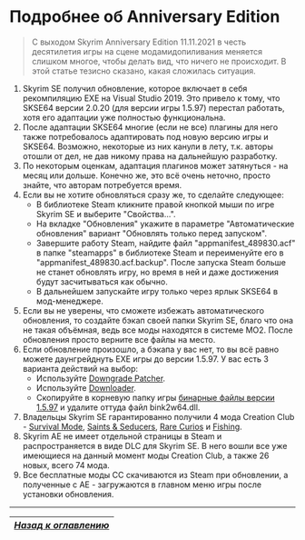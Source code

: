 # Подробнее об Anniversary Edition

> С выходом Skyrim Anniversary Edition 11.11.2021 в честь десятилетия игры на сцене модамидопиливания меняется слишком многое, чтобы делать вид, что ничего не происходит. В этой статье тезисно сказано, какая сложилась ситуация.

1. Skyrim SE получил обновление, которое включает в себя рекомпиляцию EXE на Visual Studio 2019. Это привело к тому, что SKSE64 версии 2.0.20 (для версии игры 1.5.97) перестал работать, хотя его адаптации уже полностью функциональна.
2. После адаптации SKSE64 многие (если не все) плагины для него также потребовалось адаптировать под новую версию игры и SKSE64. Возможно, некоторые из них канули в лету, т.к. авторы отошли от дел, не дав никому права на дальнейшую разработку.
3. По некоторым оценкам, адаптация плагинов может затянуться - на месяц или дольше. Конечно же, это всё очень неточно, просто знайте, что авторам потребуется время.
4. Если вы не хотите обновляться сразу же, то сделайте следующее:
    + В библиотеке Steam кликните правой кнопкой мыши по игре Skyrim SE и выберите "Свойства...".
    + На вкладке "Обновления" укажите в параметре "Автоматические обновления" вариант "Обновлять только перед запуском".
    + Завершите работу Steam, найдите файл "appmanifest_489830.acf" в папке "steamapps" в библиотеке Steam и переименуйте его в "appmanifest_489830.acf.backup". После запуска Steam больше не станет обновлять игру, но время в ней и даже достижения будут засчитываться как обычно.
    + В дальнейшем запускайте игру только через ярлык SKSE64 в мод-менеджере.
5. Если вы не уверены, что сможете избежать автоматического обновления, то создайте бэкап своей папки Skyrim SE, благо что она не такая объёмная, ведь все моды находятся в системе MO2. После обновления просто верните все файлы на место.
6. Если обновление произошло, а бэкапа у вас нет, то вы всё равно можете даунгрейднуть EXE игры до версии 1.5.97. У вас есть 3 варианта действий на выбор:
    + Используйте [Downgrade Patcher](https://www.nexusmods.com/skyrimspecialedition/mods/57618).
    + Используйте [Downloader](https://www.nexusmods.com/skyrimspecialedition/mods/61756).
    + Скопируйте в корневую папку игры [бинарные файлы версии 1.5.97](https://mega.nz/file/rhpixBAL#SyiSp9rFKgTP73oDMf56-SNt6g3EXE15vPvHXioFGe8) и удалите оттуда файл bink2w64.dll.
7. Владельцы Skyrim SE гарантированно получили 4 мода Creation Club - [Survival Mode](https://en.uesp.net/wiki/Skyrim:Survival_Mode), [Saints & Seducers](https://en.uesp.net/wiki/Skyrim:Saints_%26_Seducers), [Rare Curios](https://en.uesp.net/wiki/Skyrim:Rare_Curios) и [Fishing](https://en.uesp.net/wiki/Skyrim:Fishing).
8. Skyrim AE не имеет отдельной страницы в Steam и распространяется в виде DLC для Skyrim SE. В него вошли все уже имеющиеся на данный момент моды Creation Club, а также 26 новых, всего 74 мода.
9. Все бесплатные моды CC скачиваются из Steam при обновлении, а полученные с AE - загружаются в главном меню игры после установки обновления.

------

|[*Назад к оглавлению*](../01_Оглавление.md)|
|:---:|

